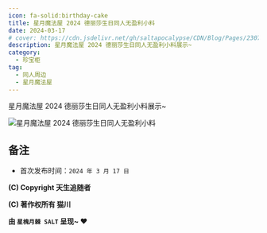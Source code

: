 ```yaml
---
icon: fa-solid:birthday-cake
title: 星月魔法屋 2024 德丽莎生日同人无盈利小料
date: 2024-03-17
# cover: https://cdn.jsdelivr.net/gh/saltapocalypse/CDN/Blog/Pages/230716/Cover.png
description: 星月魔法屋 2024 德丽莎生日同人无盈利小料展示~
category:
  - 珍宝柜
tag:
  - 同人周边
  - 星月魔法屋
---
```


星月魔法屋 2024 德丽莎生日同人无盈利小料展示~

<!-- more -->

![星月魔法屋 2024 德丽莎生日同人无盈利小料](https://cdn.jsdelivr.net/gh/saltapocalypse/CDN/SALT/pages/cabinet/2403-BirthdayGoods.jpg "星月魔法屋 2024 德丽莎生日同人无盈利小料 宣图")

## 备注

- 首次发布时间：`2024 年 3 月 17 日`

**(C) Copyright 天生追随者**

**(C) 著作权所有 猫川**

**由 `星槐月棘 SALT` 呈现~ :heart:**